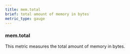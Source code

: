 ```yaml
---
title: mem.total
brief: total amount of memory in bytes
metric_type: gauge
---
```

### mem.total

This metric measures the total amount of memory in bytes.
